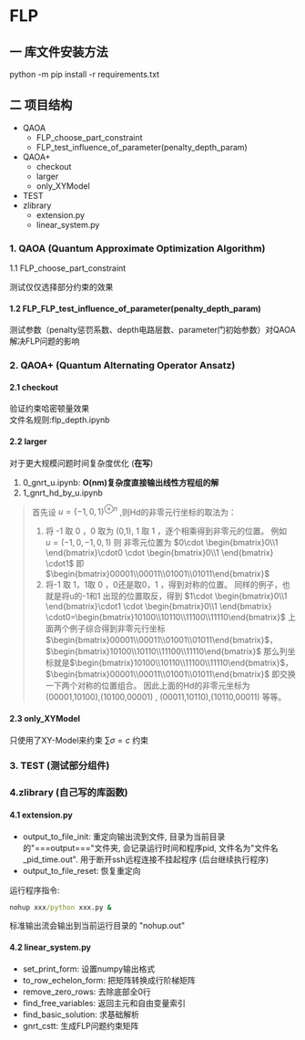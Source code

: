 # FLP

## 一 库文件安装方法

python -m pip install -r requirements.txt

## 二 项目结构

- QAOA
  - FLP_choose_part_constraint
  - FLP_test_influence_of_parameter(penalty_depth_param)
- QAOA+
  - checkout
  - larger
  - only_XYModel
- TEST
- zlibrary
  - extension.py
  - linear_system.py

### 1. QAOA (Quantum Approximate Optimization Algorithm)

1.1 FLP_choose_part_constraint

测试仅仅选择部分约束的效果

#### 1.2 FLP_FLP_test_influence_of_parameter(penalty_depth_param)

测试参数（penalty惩罚系数、depth电路层数、parameter门初始参数）对QAOA解决FLP问题的影响

### 2. QAOA+ (Quantum Alternating Operator Ansatz)

#### 2.1 checkout

验证约束哈密顿量效果  
文件名规则:flp_depth.ipynb

#### 2.2 larger

对于更大规模问题时间复杂度优化 (**在写**)

1. 0_gnrt_u.ipynb: **O(nm)复杂度直接输出线性方程组的解**
2. 1_gnrt_hd_by_u.ipynb  


>首先设 $u= \{-1,0,1\}^{\otimes n}$ ,则Hd的非零元行坐标的取法为：
>1. 将 -1 取 0 ，0 取为 (0,1), 1 取 1 ，逐个相乘得到非零元的位置。
>例如 $u = (-1,0,-1,0,1)$ 则 非零元位置为 $0\cdot \begin{bmatrix}0\\1 \end{bmatrix}\cdot0 \cdot \begin{bmatrix}0\\1 \end{bmatrix} \cdot1$
>即 $\begin{bmatrix}00001\\00011\\01001\\01011\end{bmatrix}$
>2. 将-1 取 1，1取 0 ，0还是取0，1 ，得到对称的位置。
>同样的例子，也就是将u的-1和1 出现的位置取反，得到 $1\cdot \begin{bmatrix}0\\1 \end{bmatrix}\cdot1 \cdot \begin{bmatrix}0\\1 \end{bmatrix} \cdot0=\begin{bmatrix}10100\\10110\\11100\\11110\end{bmatrix}$
>上面两个例子综合得到非零元行坐标 $\begin{bmatrix}00001\\00011\\01001\\01011\end{bmatrix}$，$\begin{bmatrix}10100\\10110\\11100\\11110\end{bmatrix}$
>那么列坐标就是$\begin{bmatrix}10100\\10110\\11100\\11110\end{bmatrix}$，$\begin{bmatrix}00001\\00011\\01001\\01011\end{bmatrix}$
>即交换一下两个对称的位置组合。  因此上面的Hd的非零元坐标为(00001,10100),(10100,00001)  ,  (00011,10110),(10110,00011)  等等。

#### 2.3 only_XYModel

只使用了XY-Model来约束 $∑σ=c$ 约束

### 3. TEST (测试部分组件)

### 4.zlibrary (自己写的库函数)

#### 4.1 extension.py

- output_to_file_init: 重定向输出流到文件, 目录为当前目录的"===output==="文件夹, 会记录运行时间和程序pid, 文件名为"文件名_pid_time.out". 用于断开ssh远程连接不挂起程序 (后台继续执行程序)  
- output_to_file_reset: 恢复重定向

运行程序指令:

```cmd
nohup xxx/python xxx.py &
```

标准输出流会输出到当前运行目录的 "nohup.out"

#### 4.2 linear_system.py

- set_print_form: 设置numpy输出格式
- to_row_echelon_form: 把矩阵转换成行阶梯矩阵
- remove_zero_rows: 去除底部全0行
- find_free_variables: 返回主元和自由变量索引
- find_basic_solution: 求基础解析
- gnrt_cstt: 生成FLP问题约束矩阵
